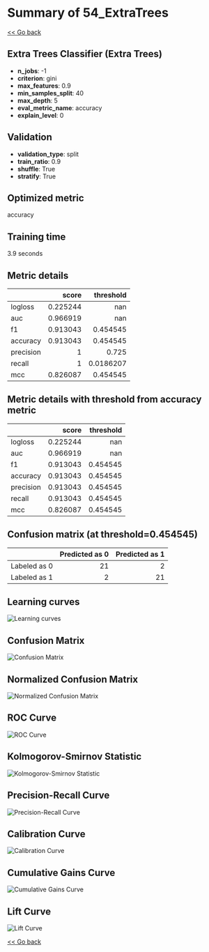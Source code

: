 # Summary of 54_ExtraTrees

[<< Go back](../README.md)


## Extra Trees Classifier (Extra Trees)
- **n_jobs**: -1
- **criterion**: gini
- **max_features**: 0.9
- **min_samples_split**: 40
- **max_depth**: 5
- **eval_metric_name**: accuracy
- **explain_level**: 0

## Validation
 - **validation_type**: split
 - **train_ratio**: 0.9
 - **shuffle**: True
 - **stratify**: True

## Optimized metric
accuracy

## Training time

3.9 seconds

## Metric details
|           |    score |   threshold |
|:----------|---------:|------------:|
| logloss   | 0.225244 | nan         |
| auc       | 0.966919 | nan         |
| f1        | 0.913043 |   0.454545  |
| accuracy  | 0.913043 |   0.454545  |
| precision | 1        |   0.725     |
| recall    | 1        |   0.0186207 |
| mcc       | 0.826087 |   0.454545  |


## Metric details with threshold from accuracy metric
|           |    score |   threshold |
|:----------|---------:|------------:|
| logloss   | 0.225244 |  nan        |
| auc       | 0.966919 |  nan        |
| f1        | 0.913043 |    0.454545 |
| accuracy  | 0.913043 |    0.454545 |
| precision | 0.913043 |    0.454545 |
| recall    | 0.913043 |    0.454545 |
| mcc       | 0.826087 |    0.454545 |


## Confusion matrix (at threshold=0.454545)
|              |   Predicted as 0 |   Predicted as 1 |
|:-------------|-----------------:|-----------------:|
| Labeled as 0 |               21 |                2 |
| Labeled as 1 |                2 |               21 |

## Learning curves
![Learning curves](learning_curves.png)
## Confusion Matrix

![Confusion Matrix](confusion_matrix.png)


## Normalized Confusion Matrix

![Normalized Confusion Matrix](confusion_matrix_normalized.png)


## ROC Curve

![ROC Curve](roc_curve.png)


## Kolmogorov-Smirnov Statistic

![Kolmogorov-Smirnov Statistic](ks_statistic.png)


## Precision-Recall Curve

![Precision-Recall Curve](precision_recall_curve.png)


## Calibration Curve

![Calibration Curve](calibration_curve_curve.png)


## Cumulative Gains Curve

![Cumulative Gains Curve](cumulative_gains_curve.png)


## Lift Curve

![Lift Curve](lift_curve.png)



[<< Go back](../README.md)
